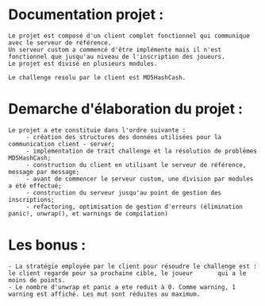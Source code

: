 # Documentation projet :

    Le projet est composé d'un client complet fonctionnel qui communique avec le serveur de référence.
    Un serveur custom a commencé d'être implémente mais il n'est fonctionnel que jusqu'au niveau de l'inscription des joueurs.
    Le projet est divisé en plusieurs modules.

    Le challenge resolu par le client est MD5HashCash.

# Demarche d'élaboration du projet :

    Le projet a ete constituie dans l'ordre suivante :
         - création des structures des données utilisées pour la communication client - server;
         - implementation de trait challenge et la résolution de problèmes MD5HashCash;
         - construction du client en utilisant le serveur de référence, message par message;
         - avant de commencer le serveur custom, une division par modules a été effectué;
         - construction du serveur jusqu'au point de gestion des inscriptions;
         - refactoring, optimisation de gestion d'erreurs (élimination panic!, unwrap(), et warnings de compilation)


# Les bonus :

    - La stratégie employée par le client pour résoudre le challenge est : le client regarde pour sa prochaine cible, le joueur       qui a le moins de points.
    - Le nombre d'unwrap et panic a ete reduit à 0. Comme warning, 1 warning est affiché. Les mut sont réduites au maximum.



